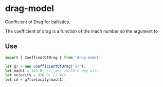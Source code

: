 # drag-model
Coefficient of Drag for ballistics.

The coefficient of drag is a function of the mach number so the argument to 

## Use 
```javascript
import { CoeffientOfDrag } from 'drag-model';

let g7 = new CoefficientOfDrag('G7');
let mach1 = 343.0; //  m/s in 20°C dry air.
let velocity = 920.0; // m/s
let cd = g7(velocity/mach1):
```

